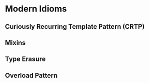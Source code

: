 # Modern Idioms


## Curiously Recurring Template Pattern (CRTP)


## Mixins


## Type Erasure


## Overload Pattern

